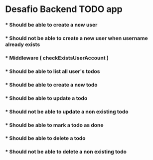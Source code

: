 # Desafio Backend TODO app


### * Should be able to create a new user

### * Should not be able to create a new user when username already exists

### * Middleware ( checkExistsUserAccount )

### * Should be able to list all user's todos

### * Should be able to create a new todo

### * Should be able to update a todo
### * Should not be able to update a non existing todo
### * Should be able to mark a todo as done
### * Should be able to delete a todo
### * Should not be able to delete a non existing todo